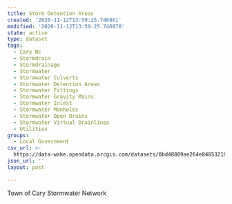 ```yaml
---
title: Storm Detention Areas
created: '2020-11-12T13:59:25.746861'
modified: '2020-11-12T13:59:25.746870'
state: active
type: dataset
tags:
  - Cary Nc
  - Stormdrain
  - Stormdrainage
  - Stormwater
  - Stormwater Culverts
  - Stormwater Detention Areas
  - Stormwater Fittings
  - Stormwater Gravity Mains
  - Stormwater Inlest
  - Stormwater Manholes
  - Stormwater Open Drains
  - Stormwater Virtual Drainlines
  - Utilities
groups:
  - Local Government
csv_url: >-
  https://data-wake.opendata.arcgis.com/datasets/0bd48809ae264e848532188b893df894_26.csv?outSR=%7B%22latestWkid%22%3A3857%2C%22wkid%22%3A102100%7D
json_url: ''
layout: post

---
```

Town of Cary Stormwater Network

